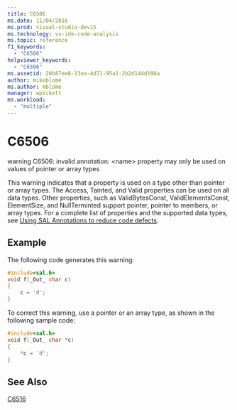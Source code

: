 ```yaml
---
title: C6506
ms.date: 11/04/2016
ms.prod: visual-studio-dev15
ms.technology: vs-ide-code-analysis
ms.topic: reference
f1_keywords:
  - "C6506"
helpviewer_keywords:
  - "C6506"
ms.assetid: 20b87ee8-13ea-4d71-95a1-2b2d144d196a
author: mikeblome
ms.author: mblome
manager: wpickett
ms.workload:
  - "multiple"
---
```

# C6506
warning C6506: invalid annotation: \<name> property may only be used on values of pointer or array types

 This warning indicates that a property is used on a type other than pointer or array types. The Access, Tainted, and Valid properties can be used on all data types. Other properties, such as ValidBytesConst, ValidElementsConst, ElementSize, and NullTerminted support pointer, pointer to members, or array types. For a complete list of properties and the supported data types, see [Using SAL Annotations to reduce code defects](using-sal-annotations-to-reduce-c-cpp-code-defects.md).

## Example
 The following code generates this warning:

```cpp
#include<sal.h>
void f(_Out_ char c)
{
    c = 'd';
}
```

 To correct this warning, use a pointer or an array type, as shown in the following sample code:

```cpp
#include<sal.h>
void f(_Out_ char *c)
{
    *c = 'd';
}
```

## See Also
 [C6516](../code-quality/c6516.md)